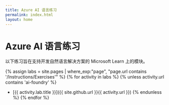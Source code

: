 ```yaml
---
title: Azure AI 语言练习
permalink: index.html
layout: home
---
```


# Azure AI 语言练习

以下练习旨在支持开发自然语言解决方案的 Microsoft Learn[](https://learn.microsoft.com/training/paths/develop-language-solutions-azure-ai/) 上的模块。


{% assign labs = site.pages | where_exp:"page", "page.url contains '/Instructions/Exercises'" %} {% for activity in labs  %} {% unless activity.url contains 'ai-foundry' %}
- [{{ activity.lab.title }}]({{ site.github.url }}{{ activity.url }}) {% endunless %} {% endfor %}
